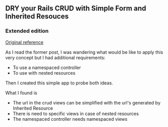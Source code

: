 ## DRY your Rails CRUD with Simple Form and Inherited Resouces
### Extended edition

[Original
reference](http://www.petekeen.net/dry-your-rails-crud-with-simple-form-and-inherited-resources)

As I read the former post, I was wandering what would be like to apply this very 
concept but I had additional requirements:

* To use a namespaced controller
* To use with nested resources

Then I created this simple app to probe both ideas.

What I found is 

* The url in the crud views can be simplified with the url's generated by Inherited Resource
* There is need to specific views in case of nested resources
* The namespaced controller needs namespaced views

